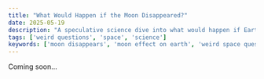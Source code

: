 ```yaml
---
title: "What Would Happen if the Moon Disappeared?"
date: 2025-05-19
description: "A speculative science dive into what would happen if Earth lost its moon."
tags: ['weird questions', 'space', 'science']
keywords: ['moon disappears', 'moon effect on earth', 'weird space questions']
---
```


<!-- Content placeholder for: What Would Happen if the Moon Disappeared? -->

Coming soon...